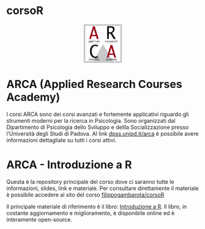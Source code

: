 
<!-- README.md is generated from README.Rmd. Please edit that file -->

# corsoR

<!-- badges: start -->
<!-- badges: end -->

<img src="slides/0_template/img/arca_logo.png" width="20%" style="display: block; margin: auto;" />

# ARCA (Applied Research Courses Academy)

I corsi ARCA sono dei corsi avanzati e fortemente applicativi riguardo
gli strumenti moderni per la ricerca in Psicologia. Sono organizzati dal
Dipartimento di Psicologia dello Sviluppo e dellla Socializzazione
presso l’Università degli Studi di Padova. Al link
[dpss.unipd.it/arca](https://www.dpss.unipd.it/arca) è possibile avere
informazioni dettagliate su tutti i corsi attivi.

# ARCA - Introduzione a R

Questa è la repository principale del corso dove ci saranno tutte le
informazioni, slides, link e materiale. Per consultare direttamente il
materiale è possibile accedere al sito del corso
[filippogambarota/corsoR](https://filippogambarota.github.io/corsoR)

Il principale materiale di riferimento è il libro: [Introduzione a
R](https://psicostat.github.io/Introduction2R/). Il libro, in costante
aggiornamento e miglioramento, è disponibile online ed è interamente
open-source.
